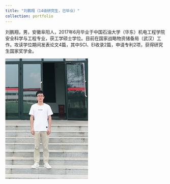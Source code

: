 ```yaml
---
title: "刘鹏翔（14级研究生，已毕业）"
collection: portfolio
---
```


刘鹏翔，男，安徽阜阳人，2017年6月毕业于中国石油大学（华东）机电工程学院安全科学与工程专业，获工学硕士学位。目前在国家战略物资储备局（武汉）工作。攻读学位期间发表论文4篇，其中SCI、EI收录2篇，申请专利2项，获得研究生国家奖学金。

![](/images/liu.png)